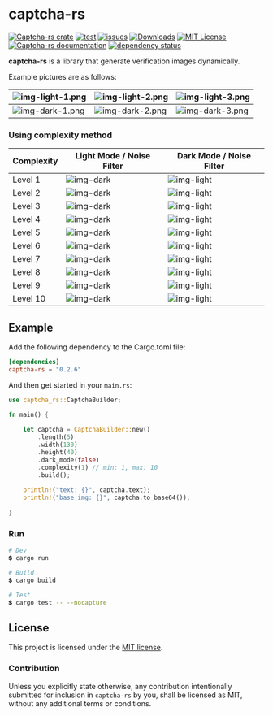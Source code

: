 # captcha-rs

[![Captcha-rs crate](https://img.shields.io/crates/v/captcha-rs.svg)](https://crates.io/crates/captcha-rs)
[![test](https://github.com/samirdjelal/captcha-rs/actions/workflows/test.yml/badge.svg)](https://github.com/samirdjelal/captcha-rs/actions/workflows/test.yml)
[![issues](https://img.shields.io/github/issues/samirdjelal/captcha-rs?color=%23ffc107)](https://github.com/samirdjelal/captcha-rs/issues)
[![Downloads](https://img.shields.io/crates/d/captcha-rs)](https://crates.io/crates/captcha-rs)
[![MIT License](https://img.shields.io/crates/l/captcha-rs)](LICENSE)
[![Captcha-rs documentation](https://img.shields.io/docsrs/captcha-rs)](https://docs.rs/captcha-rs)
[![dependency status](https://deps.rs/repo/github/samirdjelal/captcha-rs/status.svg)](https://deps.rs/repo/github/samirdjelal/captcha-rs)

**captcha-rs** is a library that generate verification images dynamically.

Example pictures are as follows:

![img-light-1.png](images/img-light-1.png) | ![img-light-2.png](images/img-light-2.png) | ![img-light-3.png](images/img-light-3.png)
--- | --- | ---
![img-dark-1.png](images/img-dark-1.png) | ![img-dark-2.png](images/img-dark-2.png) | ![img-dark-3.png](images/img-dark-3.png)

### Using complexity method

Complexity | Light Mode / Noise Filter | Dark Mode / Noise Filter
--- | --- | ---
Level 1 | ![img-dark](images/img-light-complexity-1.png) | ![img-light](images/img-dark-complexity-1.png)
Level 2 | ![img-dark](images/img-light-complexity-2.png) | ![img-light](images/img-dark-complexity-2.png)
Level 3 | ![img-dark](images/img-light-complexity-3.png) | ![img-light](images/img-dark-complexity-3.png)
Level 4 | ![img-dark](images/img-light-complexity-4.png) | ![img-light](images/img-dark-complexity-4.png)
Level 5 | ![img-dark](images/img-light-complexity-5.png) | ![img-light](images/img-dark-complexity-5.png)
Level 6 | ![img-dark](images/img-light-complexity-6.png) | ![img-light](images/img-dark-complexity-6.png)
Level 7 | ![img-dark](images/img-light-complexity-7.png) | ![img-light](images/img-dark-complexity-7.png)
Level 8 | ![img-dark](images/img-light-complexity-8.png) | ![img-light](images/img-dark-complexity-8.png)
Level 9 | ![img-dark](images/img-light-complexity-9.png) | ![img-light](images/img-dark-complexity-9.png)
Level 10 | ![img-dark](images/img-light-complexity-10.png) | ![img-light](images/img-dark-complexity-10.png)


## Example

Add the following dependency to the Cargo.toml file:

```toml
[dependencies]
captcha-rs = "0.2.6"
```

And then get started in your `main.rs`:

```rust
use captcha_rs::CaptchaBuilder;

fn main() {
	
	let captcha = CaptchaBuilder::new()
		.length(5)
		.width(130)
		.height(40)
		.dark_mode(false)
		.complexity(1) // min: 1, max: 10
		.build();
	
	println!("text: {}", captcha.text);
	println!("base_img: {}", captcha.to_base64());
	
}
```

### Run

```bash
# Dev
💲 cargo run

# Build
💲 cargo build

# Test
💲 cargo test -- --nocapture
```

## License

This project is licensed under the [MIT license](LICENSE).

### Contribution

Unless you explicitly state otherwise, any contribution intentionally submitted for inclusion in `captcha-rs` by you, shall be licensed as MIT, without any additional terms or conditions.
